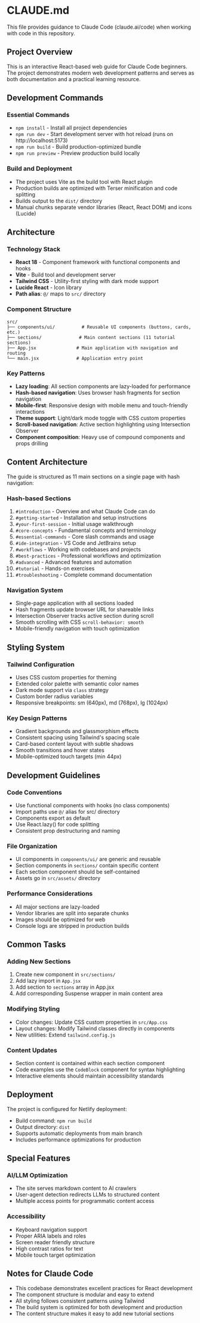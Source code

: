 # CLAUDE.md

This file provides guidance to Claude Code (claude.ai/code) when working with code in this repository.

## Project Overview

This is an interactive React-based web guide for Claude Code beginners. The project demonstrates modern web development patterns and serves as both documentation and a practical learning resource.

## Development Commands

### Essential Commands
- `npm install` - Install all project dependencies
- `npm run dev` - Start development server with hot reload (runs on http://localhost:5173)
- `npm run build` - Build production-optimized bundle
- `npm run preview` - Preview production build locally

### Build and Deployment
- The project uses Vite as the build tool with React plugin
- Production builds are optimized with Terser minification and code splitting
- Builds output to the `dist/` directory
- Manual chunks separate vendor libraries (React, React DOM) and icons (Lucide)

## Architecture

### Technology Stack
- **React 18** - Component framework with functional components and hooks
- **Vite** - Build tool and development server
- **Tailwind CSS** - Utility-first styling with dark mode support
- **Lucide React** - Icon library
- **Path alias**: `@/` maps to `src/` directory

### Component Structure
```
src/
├── components/ui/          # Reusable UI components (buttons, cards, etc.)
├── sections/              # Main content sections (11 tutorial sections)
├── App.jsx               # Main application with navigation and routing
└── main.jsx              # Application entry point
```

### Key Patterns
- **Lazy loading**: All section components are lazy-loaded for performance
- **Hash-based navigation**: Uses browser hash fragments for section navigation
- **Mobile-first**: Responsive design with mobile menu and touch-friendly interactions
- **Theme support**: Light/dark mode toggle with CSS custom properties
- **Scroll-based navigation**: Active section highlighting using Intersection Observer
- **Component composition**: Heavy use of compound components and props drilling

## Content Architecture

The guide is structured as 11 main sections on a single page with hash navigation:

### Hash-based Sections
1. `#introduction` - Overview and what Claude Code can do
2. `#getting-started` - Installation and setup instructions
3. `#your-first-session` - Initial usage walkthrough
4. `#core-concepts` - Fundamental concepts and terminology
5. `#essential-commands` - Core slash commands and usage
6. `#ide-integration` - VS Code and JetBrains setup
7. `#workflows` - Working with codebases and projects
8. `#best-practices` - Professional workflows and optimization
9. `#advanced` - Advanced features and automation
10. `#tutorial` - Hands-on exercises
11. `#troubleshooting` - Complete command documentation

### Navigation System
- Single-page application with all sections loaded
- Hash fragments update browser URL for shareable links
- Intersection Observer tracks active section during scroll
- Smooth scrolling with CSS `scroll-behavior: smooth`
- Mobile-friendly navigation with touch optimization

## Styling System

### Tailwind Configuration
- Uses CSS custom properties for theming
- Extended color palette with semantic color names
- Dark mode support via `class` strategy
- Custom border radius variables
- Responsive breakpoints: sm (640px), md (768px), lg (1024px)

### Key Design Patterns
- Gradient backgrounds and glassmorphism effects
- Consistent spacing using Tailwind's spacing scale
- Card-based content layout with subtle shadows
- Smooth transitions and hover states
- Mobile-optimized touch targets (min 44px)

## Development Guidelines

### Code Conventions
- Use functional components with hooks (no class components)
- Import paths use `@/` alias for src/ directory
- Components export as default
- Use React.lazy() for code splitting
- Consistent prop destructuring and naming

### File Organization
- UI components in `components/ui/` are generic and reusable
- Section components in `sections/` contain specific content
- Each section component should be self-contained
- Assets go in `src/assets/` directory

### Performance Considerations
- All major sections are lazy-loaded
- Vendor libraries are split into separate chunks
- Images should be optimized for web
- Console logs are stripped in production builds

## Common Tasks

### Adding New Sections
1. Create new component in `src/sections/`
2. Add lazy import in `App.jsx`
3. Add section to `sections` array in App.jsx
4. Add corresponding Suspense wrapper in main content area

### Modifying Styling
- Color changes: Update CSS custom properties in `src/App.css`
- Layout changes: Modify Tailwind classes directly in components
- New utilities: Extend `tailwind.config.js`

### Content Updates
- Section content is contained within each section component
- Code examples use the `CodeBlock` component for syntax highlighting
- Interactive elements should maintain accessibility standards

## Deployment

The project is configured for Netlify deployment:
- Build command: `npm run build`
- Output directory: `dist`
- Supports automatic deployments from main branch
- Includes performance optimizations for production

## Special Features

### AI/LLM Optimization
- The site serves markdown content to AI crawlers
- User-agent detection redirects LLMs to structured content
- Multiple access points for programmatic content access

### Accessibility
- Keyboard navigation support
- Proper ARIA labels and roles
- Screen reader friendly structure
- High contrast ratios for text
- Mobile touch target optimization

## Notes for Claude Code

- This codebase demonstrates excellent practices for React development
- The component structure is modular and easy to extend
- All styling follows consistent patterns using Tailwind
- The build system is optimized for both development and production
- The content structure makes it easy to add new tutorial sections